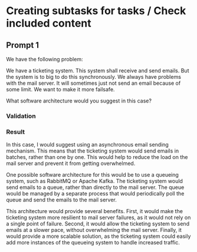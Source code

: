 # Creating subtasks for tasks / Check included content

## Prompt 1

We have the following problem:

We have a ticketing system. This system shall receive and send emails. But the system is to big to do this synchronously. We always have problems with the mail server. It will sometimes just not send an email because of some limit. We want to make it more failsafe.

What software architecture would you suggest in this case?

### Validation

### Result

In this case, I would suggest using an asynchronous email sending mechanism. This means that the ticketing system would send emails in batches, rather than one by one. This would help to reduce the load on the mail server and prevent it from getting overwhelmed.

One possible software architecture for this would be to use a queueing system, such as RabbitMQ or Apache Kafka. The ticketing system would send emails to a queue, rather than directly to the mail server. The queue would be managed by a separate process that would periodically poll the queue and send the emails to the mail server.

This architecture would provide several benefits. First, it would make the ticketing system more resilient to mail server failures, as it would not rely on a single point of failure. Second, it would allow the ticketing system to send emails at a slower pace, without overwhelming the mail server. Finally, it would provide a more scalable solution, as the ticketing system could easily add more instances of the queueing system to handle increased traffic.
